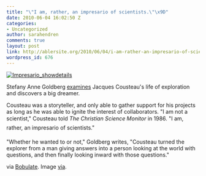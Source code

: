 ```yaml
---
title: "\"I am, rather, an impresario of scientists.\"\x9D"
date: 2010-06-04 16:02:50 Z
categories:
- Uncategorized
author: sarahendren
comments: true
layout: post
link: http://ablersite.org/2010/06/04/i-am-rather-an-impresario-of-scientists/
wordpress_id: 676
---
```


[![Impresario_showdetails](http://ablersite.files.wordpress.com/2010/06/impresario_showdetails.jpg)](http://ablersite.files.wordpress.com/2010/06/impresario_showdetails.jpg)

Stefany Anne Goldberg [examines](http://www.thesmartset.com/article/article06021001.aspx) Jacques Cousteau's life of exploration and discovers a big dreamer.

Cousteau was a storyteller, and only able to gather support for his projects as long as he was able to ignite the interest of collaborators. "I am not a scientist," Cousteau told _The Christian Science Monitor_ in 1986. "I am, rather, an impresario of scientists."

"Whether he wanted to or not," Goldberg writes, "Cousteau turned the explorer from a man giving answers into a person looking at the world with questions, and then finally looking inward with those questions."

via [Bobulate](http://bobulate.com/). Image [via](http://impresario.usegrid.net/).
